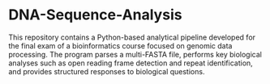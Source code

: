 # DNA-Sequence-Analysis
This repository contains a Python-based analytical pipeline developed for the final exam of a bioinformatics course focused on genomic data processing. The program parses a multi-FASTA file, performs key biological analyses such as open reading frame detection and repeat identification, and provides structured responses to biological questions.
